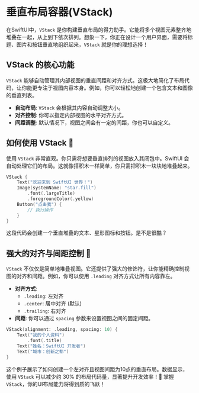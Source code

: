 ﻿# 垂直布局容器(VStack)

在SwiftUI中，`VStack` 是你构建垂直布局的得力助手。它能将多个视图元素整齐地堆叠在一起，从上到下依次排列。想象一下，你正在设计一个用户界面，需要将标题、图片和按钮垂直地组织起来，`VStack` 就是你的理想选择！

## VStack 的核心功能

`VStack` 能够自动管理其内部视图的垂直间距和对齐方式。这极大地简化了布局代码，让你能更专注于视图内容本身。例如，你可以轻松地创建一个包含文本和图像的垂直列表。

*   **自动布局**: `VStack` 会根据其内容自动调整大小。
*   **对齐控制**: 你可以指定内部视图的水平对齐方式。
*   **间距调整**: 默认情况下，视图之间会有一定的间距，你也可以自定义。

## 如何使用 VStack 🌟

使用 `VStack` 非常直观。你只需将想要垂直排列的视图放入其闭包中。SwiftUI 会自动处理它们的布局。这就像搭积木一样简单，你只需把积木一块块地堆叠起来。

```swift
VStack {
    Text("欢迎来到 SwiftUI 世界！")
    Image(systemName: "star.fill")
        .font(.largeTitle)
        .foregroundColor(.yellow)
    Button("点击我") {
        // 执行操作
    }
}
```

这段代码会创建一个垂直堆叠的文本、星形图标和按钮。是不是很酷？

## 强大的对齐与间距控制 💪

`VStack` 不仅仅是简单地堆叠视图。它还提供了强大的修饰符，让你能精确控制视图的对齐和间距。例如，你可以使用 `.leading` 对齐方式让所有内容靠左。

*   **对齐方式**:
    *   `.leading`: 左对齐
    *   `.center`: 居中对齐 (默认)
    *   `.trailing`: 右对齐
*   **间距**: 你可以通过 `spacing` 参数来设置视图之间的固定间距。

```swift
VStack(alignment: .leading, spacing: 10) {
    Text("我的个人资料")
        .font(.title)
    Text("姓名：SwiftUI 开发者")
    Text("城市：创新之都")
}
```

这个例子展示了如何创建一个左对齐且视图间距为10点的垂直布局。数据显示，使用 `VStack` 可以减少约 30% 的布局代码量，显著提升开发效率！🚀 掌握 `VStack`，你的UI布局能力将得到质的飞跃！